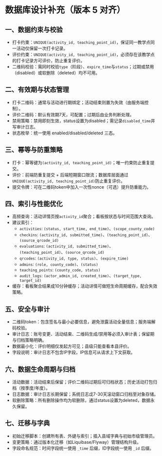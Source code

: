 # 数据库设计补充（版本 5 对齐）

## 一、数据约束与校验

- 打卡约束：`UNIQUE(activity_id, teaching_point_id)`，保证同一教学点同一活动仅保留一次打卡记录。
- 评价约束：`UNIQUE(activity_id, teaching_point_id)`，必须存在该教学点的打卡记录方可评价，防止重复评价。
- 二维码校验：需同时校验`type`（阶段）、`expire_time`与`status`；过期或禁用（disabled）或软删除（deleted）均不可用。

## 二、有效期与状态管理

- 打卡二维码：通常与活动进行期绑定；活动结束则置为失效（由服务端控制）。
- 评价二维码：默认有效期7天，可配置；过期后由业务判断处理。
- 禁用策略：禁用即刻生效，status设置为disabled；需记录`disabled_time`并写审计日志。
- 状态枚举：统一使用 enabled/disabled/deleted 三态。

## 三、幂等与防重策略

- 打卡：幂等键为`(activity_id, teaching_point_id)`；唯一约束防止重复提交。
- 评价：前端防重复提交 + 后端短期窗口限流；数据库层面通过`UNIQUE(activity_id, teaching_point_id)`防止重复评价。
- 提交令牌：可在二维码token中加入一次性nonce（可选）提升防重能力。

## 四、索引与性能优化

- 高频查询：活动详情页按`activity_id`聚合；看板按状态与时间范围大查询。
- 建议索引：
  - `activities`: `(status, start_time, end_time)`、`(scope_county_code)`
  - `checkins`: `(activity_id, submitted_time)`、`(teaching_point_id)`、`(source_qrcode_id)`
  - `evaluations`: `(activity_id, submitted_time)`、`(teaching_point_id)`、`(source_qrcode_id)`
  - `qrcodes`: `(activity_id, type, status)`、`(expire_time)`
  - `admins`: `(role, county_code)`、`(status)`
  - `teaching_points`: `(county_code, status)`
  - `audit_logs`: `(actor_admin_id, created_time)`、`(target_type, target_id)`
- 缓存：看板聚合结果成10分钟缓存；活动详情可做短生命周期缓存，配合失效策略。

## 五、安全与审计

- 二维码token：包含签名与最小必要信息，避免泄露活动全量信息；服务端解码校验。
- 审计日志：账号变更、活动结束、二维码生成/禁用等必须入审计表；保留期与归档策略明确。
- 数据最小化：评价明细仅发起方可见；县级只能查看本县评价。
- 字段说明：审计日志不包含IP字段，IP信息可从请求上下文获取。

## 六、数据生命周期与归档

- 活动数据：活动结束后保留；评价二维码过期后可归档状态；历史活动打包归档（按季度/年度）。
- 日志数据：审计日志长期保留；系统日志戉7-30天滚动窗口归档至对象存储。
- 软删除策略：所有删除操作均为软删除，通过status设置为deleted，数据永久保留。

## 七、迁移与字典

- 初始迁移脚本：创建所有表、外键与索引；插入县域字典与初始市级管理员。
- 变更策略：通过版本化迁移（如Liquibase/Flyway）管理结构升级。
- 字段命名规范：时间字段统一使用 `_time` 后缀，ID字段统一使用 `_id` 后缀。